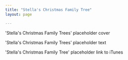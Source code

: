 ```yaml
---
title: "Stella's Christmas Family Tree"
layout: page

---
```


'Stella's Christmas Family Trees' placeholder cover

'Stella's Christmas Family Trees' placeholder text

'Stella's Christmas Family Tree' placeholder link to iTunes
